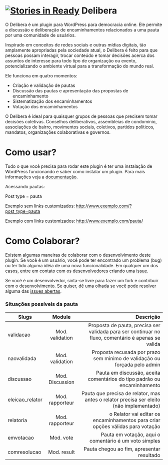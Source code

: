 [![Stories in Ready](https://badge.waffle.io/redelivre/delibera.png?label=ready&title=Ready)](https://waffle.io/redelivre/delibera)
Delibera
========

O Delibera é um plugin para WordPress para democracia online. Ele permite a discussão e deliberação de encaminhamentos relacionados a uma pauta por uma comunidade de usuários.

Inspirado em conceitos de redes sociais e outras mídias digitais, tão amplamente apropriadas pela sociedade atual, o Delibera é feito para que pessoas possam interagir, trocar conteúdo e tomar decisões acerca dos assuntos de interesse para todo tipo de organização ou evento, potencializando o ambiente virtual para a transformação do mundo real.

Ele funciona em quatro momentos:

* Criação e validação de pautas
* Discussão das pautas e apresentação das propostas de encaminhamento
* Sistematização dos encaminhamentos
* Votação dos encaminhamentos

O Delibera é ideal para quaisquer grupos de pessoas que precisem tomar decisões coletivas. Conselhos deliberativos, assembleias de condomínio, associações de bairro, movimentos sociais, coletivos, partidos políticos, mandatos, organizações colaborativas e governos.

Como usar?
==========

Tudo o que você precisa para rodar este plugin é ter uma instalação de WordPress funcionando e saber como instalar um plugin. Para mais informações veja a [documentação](https://github.com/redelivre/delibera/wiki/Home).

Acessando pautas:

Post type = pauta

Exemplo sem links customizados:
http://www.exemplo.com/?post_type=pauta

Exemplo com links customizados:
http://www.exemplo.com/pauta/

Como Colaborar?
===============

Existem algumas maneiras de colaborar com o desenvolvimento deste plugin. Se você é um usuário, você pode ter encontrado um problema (bug) ou ter tido alguma idéia de uma nova funcionalidade. Em qualquer um dos casos, entre em contato com os desenvolvedores criando uma [issue](https://github.com/redelivre/delibera/issues).

Se você é um desenvolvedor, sinta-se livre para fazer um fork e contribuir com o desenvolvimento. Se quiser, dê uma olhada se você pode resolver alguma das [issues abertas](https://github.com/redelivre/delibera/issues).


### Situações possíveis da pauta

| Slugs           | Module          | Descrição  |
| --------------- |:---------------:| -----:|
| validacao       | Mod. validation | Proposta de pauta, precisa ser validada para ser continuar no fluxo, comentário é apenas se valida |
| naovalidada     | Mod. validation | Proposta recusada por prazo sem minimo de validação ou forçada pelo admin |
| discussao       | Mod. Discussion | Pauta em discussão, aceita comentários do tipo padrão ou encaminhamento    |
| eleicao_relator | Mod. rapporteur | Pauta que precisa de relator, mas antes o relator precisa ser eleito (não implementado)   |
| relatoria       | Mod. rapporteur | o Relator vai editar os encaminhamentos para criar opções válidas para votação   |
| emvotacao       | Mod. vote       |  Pauta em votação, aqui o comentário é um voto simples  |
| comresolucao    | Mod. result     |  Pauta chegou ao fim, apresentar resultado  |
